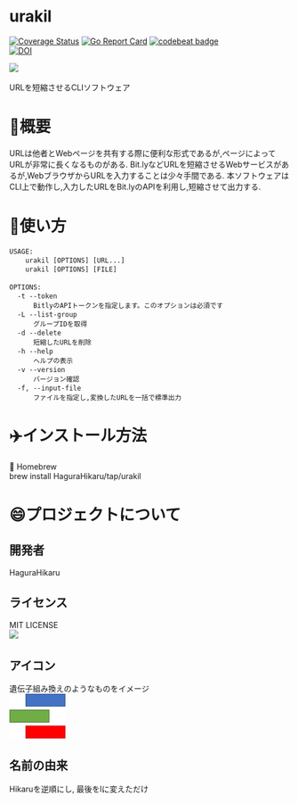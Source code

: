 # urakil
[![Coverage Status](https://coveralls.io/repos/github/HaguraHikaru/urakil/badge.svg?branch=main)](https://coveralls.io/github/HaguraHikaru/urakil?branch=main)
[![Go Report Card](https://goreportcard.com/badge/github.com/HaguraHikaru/urakil)](https://goreportcard.com/report/github.com/HaguraHikaru/urakil) 
[![codebeat badge](https://codebeat.co/badges/85e23949-4905-4960-8ea9-cf87f2f2f708)](https://codebeat.co/projects/github-com-hagurahikaru-urakil-main)  
[![DOI](https://sandbox.zenodo.org/badge/627760240.svg)](https://sandbox.zenodo.org/badge/latestdoi/627760240)

![](https://img.shields.io/github/license/HaguraHikaru/urakil)  

URLを短縮させるCLIソフトウェア

# 🚪概要
URLは他者とWebページを共有する際に便利な形式であるが,ページによってURLが非常に長くなるものがある.
Bit.lyなどURLを短縮させるWebサービスがあるが,WebブラウザからURLを入力することは少々手間である.
本ソフトウェアはCLI上で動作し,入力したURLをBit.lyのAPIを利用し,短縮させて出力する.


# 📖使い方
    USAGE:  
        urakil [OPTIONS] [URL...]
        urakil [OPTIONS] [FILE]  
                  
    OPTIONS:  
      -t --token  
          BitlyのAPIトークンを指定します。このオプションは必須です  
      -L --list-group  
          グループIDを取得  
      -d --delete  
          短縮したURLを削除  
      -h --help  
          ヘルプの表示  
      -v --version  
          バージョン確認
      -f, --input-file  
          ファイルを指定し,変換したURLを一括で標準出力  

      
# ✈️インストール方法 
🍺 Homebrew      
        brew install HaguraHikaru/tap/urakil  
              
# 😄プロジェクトについて
  ## 開発者
  HaguraHikaru   
  ## ライセンス  
  MIT LICENSE   
  ![](https://img.shields.io/github/license/HaguraHikaru/urakil)
  ## アイコン 
  遺伝子組み換えのようなものをイメージ   
   <img src="icon.svg" width="20%" />  
  ## 名前の由来  
  Hikaruを逆順にし, 最後をlに変えただけ  
